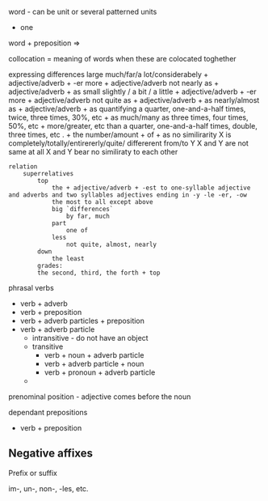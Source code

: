 
word - can be unit or several patterned units
  - one

word + preposition =>  

collocation = meaning of words when these are colocated toghether

expressing
    differences
        large 
            much/far/a lot/considerabely + adjective/adverb + -er  more + adjective/adverb
            not nearly as + adjective/adverb + as
        small
            slightly / a bit / a little  + adjective/adverb + -er  more + adjective/adverb
            not quite as  + adjective/adverb + as
            nearly/almost as + adjective/adverb + as
        quantifying
            a quarter, one-and-a-half times, twice, three times, 30%, etc + as much/many as
            three times, four times, 50%, etc + more/greater, etc than
            a quarter, one-and-a-half times, double, three times, etc . + the number/amount + of + as
        no similirarity
           X is completely/totally/entirererly/quite/ differerent from/to Y
           X and Y are  not same at all
           X and Y bear no similiraty to each other

    relation
        superrelatives
            top
                the + adjective/adverb + -est to one-syllable adjective and adverbs and two syllables adjectives ending in -y -le -er, -ow
                the most to all except above
                big `differences`
                    by far, much
                part 
                    one of 
                less
                    not quite, almost, nearly
            down
                the least
            grades:
            the second, third, the forth + top

phrasal verbs
-  verb + adverb
-  verb + preposition
-  verb + adverb particles + preposition
-  verb + adverb particle
    - intransitive - do not have an object
    - transitive
       - verb + noun + adverb particle
       - verb + adverb particle + noun 
       - verb + pronoun + adverb particle
    - 
prenominal position - adjective comes before the noun

dependant prepositions 
- verb + preposition


## Negative affixes

Prefix or suffix

im-, un-, non-, -les, etc.  